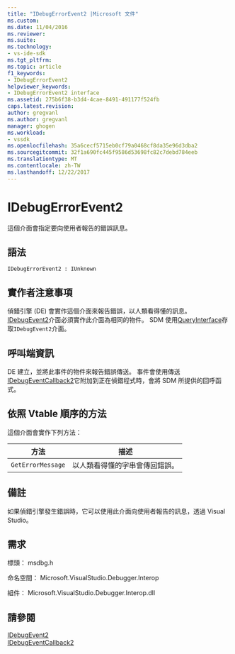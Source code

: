 ```yaml
---
title: "IDebugErrorEvent2 |Microsoft 文件"
ms.custom: 
ms.date: 11/04/2016
ms.reviewer: 
ms.suite: 
ms.technology:
- vs-ide-sdk
ms.tgt_pltfrm: 
ms.topic: article
f1_keywords:
- IDebugErrorEvent2
helpviewer_keywords:
- IDebugErrorEvent2 interface
ms.assetid: 275b6f38-b3d4-4cae-8491-491177f524fb
caps.latest.revision: 
author: gregvanl
ms.author: gregvanl
manager: ghogen
ms.workload:
- vssdk
ms.openlocfilehash: 35a6cecf5715eb0cf79a0468cf8da35e96d3dba2
ms.sourcegitcommit: 32f1a690fc445f9586d53698fc82c7debd784eeb
ms.translationtype: MT
ms.contentlocale: zh-TW
ms.lasthandoff: 12/22/2017
---
```

# <a name="idebugerrorevent2"></a>IDebugErrorEvent2
這個介面會指定要向使用者報告的錯誤訊息。  
  
## <a name="syntax"></a>語法  
  
```  
IDebugErrorEvent2 : IUnknown  
```  
  
## <a name="notes-for-implementers"></a>實作者注意事項  
 偵錯引擎 (DE) 會實作這個介面來報告錯誤，以人類看得懂的訊息。 [IDebugEvent2](../../../extensibility/debugger/reference/idebugevent2.md)介面必須實作此介面為相同的物件。 SDM 使用[QueryInterface](/cpp/atl/queryinterface)存取`IDebugEvent2`介面。  
  
## <a name="notes-for-callers"></a>呼叫端資訊  
 DE 建立，並將此事件的物件來報告錯誤傳送。 事件會使用傳送[IDebugEventCallback2](../../../extensibility/debugger/reference/idebugeventcallback2.md)它附加到正在偵錯程式時，會將 SDM 所提供的回呼函式。  
  
## <a name="methods-in-vtable-order"></a>依照 Vtable 順序的方法  
 這個介面會實作下列方法：  
  
|方法|描述|  
|------------|-----------------|  
|`GetErrorMessage`|以人類看得懂的字串會傳回錯誤。|  
  
## <a name="remarks"></a>備註  
 如果偵錯引擎發生錯誤時，它可以使用此介面向使用者報告的訊息，透過 Visual Studio。  
  
## <a name="requirements"></a>需求  
 標頭： msdbg.h  
  
 命名空間： Microsoft.VisualStudio.Debugger.Interop  
  
 組件： Microsoft.VisualStudio.Debugger.Interop.dll  
  
## <a name="see-also"></a>請參閱  
 [IDebugEvent2](../../../extensibility/debugger/reference/idebugevent2.md)   
 [IDebugEventCallback2](../../../extensibility/debugger/reference/idebugeventcallback2.md)